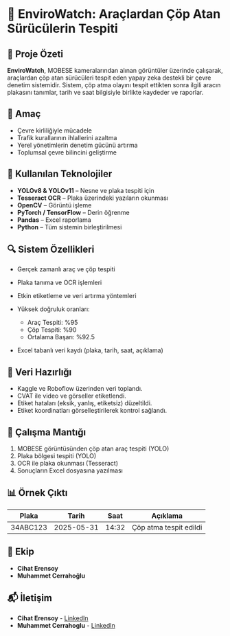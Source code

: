 # 🚗 EnviroWatch: Araçlardan Çöp Atan Sürücülerin Tespiti

## 📌 Proje Özeti

**EnviroWatch**, MOBESE kameralarından alınan görüntüler üzerinde çalışarak, araçlardan çöp atan sürücüleri tespit eden yapay zeka destekli bir çevre denetim sistemidir. Sistem, çöp atma olayını tespit ettikten sonra ilgili aracın plakasını tanımlar, tarih ve saat bilgisiyle birlikte kaydeder ve raporlar.

## 🌟 Amaç

* Çevre kirliliğiyle mücadele
* Trafik kurallarının ihlallerini azaltma
* Yerel yönetimlerin denetim gücünü artırma
* Toplumsal çevre bilincini geliştirme

## 🧠 Kullanılan Teknolojiler

* **YOLOv8 & YOLOv11** – Nesne ve plaka tespiti için
* **Tesseract OCR** – Plaka üzerindeki yazıların okunması
* **OpenCV** – Görüntü işleme
* **PyTorch / TensorFlow** – Derin öğrenme
* **Pandas** – Excel raporlama
* **Python** – Tüm sistemin birleştirilmesi

## 🔍 Sistem Özellikleri

* Gerçek zamanlı araç ve çöp tespiti
* Plaka tanıma ve OCR işlemleri
* Etkin etiketleme ve veri artırma yöntemleri
* Yüksek doğruluk oranları:

  * Araç Tespiti: %95
  * Çöp Tespiti: %90
  * Ortalama Başarı: %92.5
* Excel tabanlı veri kaydı (plaka, tarih, saat, açıklama)

## 📁 Veri Hazırlığı

* Kaggle ve Roboflow üzerinden veri toplandı.
* CVAT ile video ve görseller etiketlendi.
* Etiket hataları (eksik, yanlış, etiketsiz) düzeltildi.
* Etiket koordinatları görselleştirilerek kontrol sağlandı.

## 📸 Çalışma Mantığı

1. MOBESE görüntüsünden çöp atan araç tespiti (YOLO)
2. Plaka bölgesi tespiti (YOLO)
3. OCR ile plaka okunması (Tesseract)
4. Sonuçların Excel dosyasına yazılması

## 📊 Örnek Çıktı

| Plaka    | Tarih      | Saat  | Açıklama               |
| -------- | ---------- | ----- | ---------------------- |
| 34ABC123 | 2025-05-31 | 14:32 | Çöp atma tespit edildi |

## 👥 Ekip

* **Cihat Erensoy**
* **Muhammet Cerrahoğlu**

## 📬 İletişim

- **Cihat Erensoy** - [LinkedIn](https://www.linkedin.com/in/cihat-erensoy-852935253/)
- **Muhammet Cerrahoglu** - [LinkedIn](https://www.linkedin.com/in/muhammet-cerrahoglu/)
